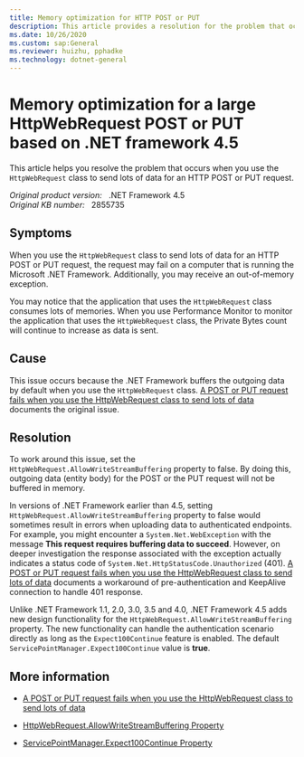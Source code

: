 ```yaml
---
title: Memory optimization for HTTP POST or PUT
description: This article provides a resolution for the problem that occurs when you use the HttpWebRequest class to send lots of data for an HTTP POST or PUT request.
ms.date: 10/26/2020
ms.custom: sap:General
ms.reviewer: huizhu, pphadke
ms.technology: dotnet-general
---
```

# Memory optimization for a large HttpWebRequest POST or PUT based on .NET framework 4.5

This article helps you resolve the problem that occurs when you use the `HttpWebRequest` class to send lots of data for an HTTP POST or PUT request.

_Original product version:_ &nbsp; .NET Framework 4.5  
_Original KB number:_ &nbsp; 2855735

## Symptoms

When you use the `HttpWebRequest` class to send lots of data for an HTTP POST or PUT request, the request may fail on a computer that is running the Microsoft .NET Framework. Additionally, you may receive an out-of-memory exception.

You may notice that the application that uses the `HttpWebRequest` class consumes lots of memories. When you use Performance Monitor to monitor the application that uses the `HttpWebRequest` class, the Private Bytes count will continue to increase as data is sent.

## Cause

This issue occurs because the .NET Framework buffers the outgoing data by default when you use the `HttpWebRequest` class. [A POST or PUT request fails when you use the HttpWebRequest class to send lots of data](/troubleshoot/dotnet/framework/post-put-request-fail-httpwebrequest) documents the original issue.

## Resolution

To work around this issue, set the `HttpWebRequest.AllowWriteStreamBuffering` property to false. By doing this, outgoing data (entity body) for the POST or the PUT request will not be buffered in memory.

In versions of .NET Framework earlier than 4.5, setting `HttpWebRequest.AllowWriteStreamBuffering` property to false would sometimes result in errors when uploading data to authenticated endpoints. For example, you might encounter a `System.Net.WebException` with the message **This request requires buffering data to succeed**. However, on deeper investigation the response associated with the exception actually indicates a status code of `System.Net.HttpStatusCode.Unauthorized` (401). [A POST or PUT request fails when you use the HttpWebRequest class to send lots of data](/troubleshoot/dotnet/framework/post-put-request-fail-httpwebrequest) documents a workaround of pre-authentication and KeepAlive connection to handle 401 response.

Unlike .NET Framework 1.1, 2.0, 3.0, 3.5 and 4.0, .NET Framework 4.5 adds new design functionality for the `HttpWebRequest.AllowWriteStreamBuffering` property. The new functionality can handle the authentication scenario directly as long as the `Expect100Continue` feature is enabled. The default `ServicePointManager.Expect100Continue` value is **true**.

## More information

- [A POST or PUT request fails when you use the HttpWebRequest class to send lots of data](/troubleshoot/dotnet/framework/post-put-request-fail-httpwebrequest)

- [HttpWebRequest.AllowWriteStreamBuffering Property](/dotnet/api/system.net.httpwebrequest.allowwritestreambuffering)

- [ServicePointManager.Expect100Continue Property](/dotnet/api/system.net.servicepointmanager.expect100continue)

